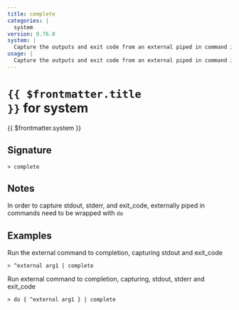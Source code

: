 ```yaml
---
title: complete
categories: |
  system
version: 0.76.0
system: |
  Capture the outputs and exit code from an external piped in command in a nushell table
usage: |
  Capture the outputs and exit code from an external piped in command in a nushell table
---
```


# <code>{{ $frontmatter.title }}</code> for system

<div class='command-title'>{{ $frontmatter.system }}</div>

## Signature

```> complete ```

## Notes
In order to capture stdout, stderr, and exit_code, externally piped in commands need to be wrapped with `do`
## Examples

Run the external command to completion, capturing stdout and exit_code
```shell
> ^external arg1 | complete
```

Run external command to completion, capturing, stdout, stderr and exit_code
```shell
> do { ^external arg1 } | complete
```
